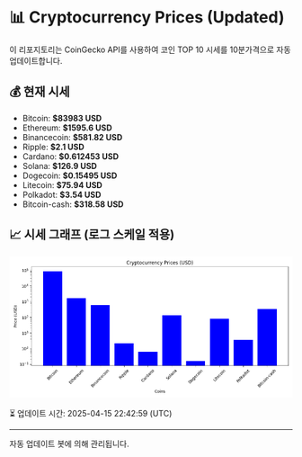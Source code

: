 
# 📊 Cryptocurrency Prices (Updated)

이 리포지토리는 CoinGecko API를 사용하여 코인 TOP 10 시세를 10분가격으로 자동 업데이트합니다.

## 💰 현재 시세
- Bitcoin: **$83983 USD**
- Ethereum: **$1595.6 USD**
- Binancecoin: **$581.82 USD**
- Ripple: **$2.1 USD**
- Cardano: **$0.612453 USD**
- Solana: **$126.9 USD**
- Dogecoin: **$0.15495 USD**
- Litecoin: **$75.94 USD**
- Polkadot: **$3.54 USD**
- Bitcoin-cash: **$318.58 USD**

## 📈 시세 그래프 (로그 스케일 적용)
![Crypto Prices](crypto_prices.png)

⏳ 업데이트 시간: 2025-04-15 22:42:59 (UTC)

---
자동 업데이트 봇에 의해 관리됩니다.
